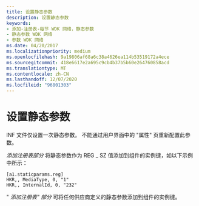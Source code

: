 ```yaml
---
title: 设置静态参数
description: 设置静态参数
keywords:
- 添加-注册表-每节 WDK 网络，静态参数
- 静态参数 WDK 网络
- 参数 WDK 网络
ms.date: 04/20/2017
ms.localizationpriority: medium
ms.openlocfilehash: 9a19806af68a6c38a4626ea114b53519172a4ece
ms.sourcegitcommit: 418e6617e2a695c9cb4b37b5b60e264760858acd
ms.translationtype: MT
ms.contentlocale: zh-CN
ms.lasthandoff: 12/07/2020
ms.locfileid: "96801303"
---
```

# <a name="setting-static-parameters"></a>设置静态参数





INF 文件仅设置一次静态参数。 不能通过用户界面中的 "属性" 页重新配置此参数。

*添加注册表部分* 将静态参数作为 REG \_ SZ 值添加到组件的实例键，如以下示例中所示：

```INF
[a1.staticparams.reg]
HKR,, MediaType, 0, "1"
HKR,, InternalId, 0, "232"
```

" *添加注册表" 部分* 可将任何供应商定义的静态参数添加到组件的实例键。

 

 





